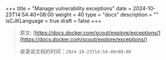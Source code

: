 +++
title = "Manage vulnerability exceptions"
date = 2024-10-23T14:54:40+08:00
weight = 40
type = "docs"
description = ""
isCJKLanguage = true
draft = false
+++

> 原文: [https://docs.docker.com/scout/explore/exceptions/](https://docs.docker.com/scout/explore/exceptions/)
>
> 收录该文档的时间：`2024-10-23T14:54:40+08:00`
